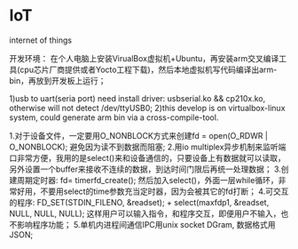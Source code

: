 # IoT
internet of things

开发环境： 在个人电脑上安装VirualBox虚拟机+Ubuntu，再安装arm交叉编译工具(cpu芯片厂商提供或者Yocto工程下载)，然后本地虚拟机写代码编译出arm-bin，再放到开发板上运行；

1)usb to uart(seria port) need install driver: usbserial.ko && cp210x.ko, otherwise will not detect /dev/ttyUSB0;
2)this develop is on virtualbox-linux system, could generate arm bin via a cross-compile-tool.

1.对于设备文件，一定要用O_NONBLOCK方式来创建fd = open(O_RDWR | O_NONBLOCK); 避免因为读不到数据而阻塞;
2.用io multiplex异步机制来监听端口非常方便，我用的是select()来和设备通信的，只要设备上有数据就可以读取，另外设置一个buffer来接收不连续的数据，到达时间门限后再统一处理数据；
3.创建周期定时器:  fd= timerfd_create(); 然后加入select()，外面一层while循环，非常好用，不要用select的time参数充当定时器，因为会被其它的fd打断；
4.可交互的程序:  FD_SET(STDIN_FILENO, &readset); + select(maxfdp1, &readset, NULL, NULL, NULL); 这样用户可以输入指令，和程序交互，即便用户不输入，也不影响程序功能；
5.单机内进程间通信IPC用unix socket DGram, 数据格式用JSON;

